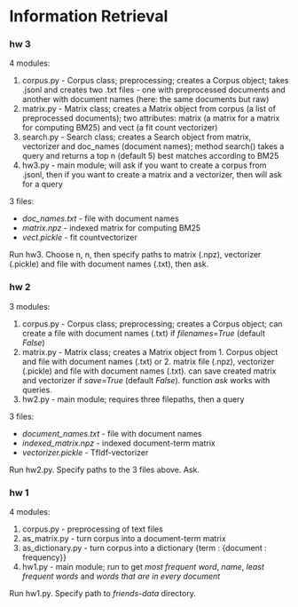 # Information Retrieval

### hw 3

4 modules:
1. corpus.py - Corpus class; preprocessing; creates a Corpus object; takes .jsonl and creates two .txt files - one with preprocessed documents and another with document names (here: the same documents but raw)
2. matrix.py - Matrix class; creates a Matrix object from corpus (a list of preprocessed documents); two attributes: matrix (a matrix for a matrix for computing BM25) and vect (a fit count vectorizer)
3. search.py - Search class; creates a Search object from matrix, vectorizer and doc_names (document names); method search() takes a query and returns a top n (default 5) best matches according to BM25
4. hw3.py - main module; will ask if you want to create a corpus from .jsonl, then if you want to create a matrix and a vectorizer, then will ask for a query

3 files:
- *doc_names.txt* - file with document names
- *matrix.npz* - indexed matrix for computing BM25
- *vect.pickle* - fit countvectorizer

Run hw3. Choose n, n, then specify paths to matrix (.npz), vectorizer (.pickle) and file with document names (.txt), then ask.

### hw 2

3 modules:
1. corpus.py - Corpus class; preprocessing; creates a Corpus object; can create a file with document names (.txt) if *filenames=True* (default *False*)
2. matrix.py - Matrix class; creates a Matrix object from 1. Corpus object and file with document names (.txt) or 2. matrix file (.npz), vectorizer (.pickle) and file with document names (.txt). can save created matrix and vectorizer if *save=True* (default *False*). function *ask* works with queries.
3. hw2.py - main module; requires three filepaths, then a query

3 files:
- *document_names.txt* - file with document names
- *indexed_matrix.npz* - indexed document-term matrix
- *vectorizer.pickle* - TfIdf-vectorizer

Run hw2.py. Specify paths to the 3 files above. Ask.

### hw 1

4 modules: 
1. corpus.py - preprocessing of text files
2. as_matrix.py - turn corpus into a document-term matrix
3. as_dictionary.py - turn corpus into a dictionary {term : {document : frequency}}
4. hw1.py - main module; run to get *most frequent word*, *name*, *least frequent words* and *words that are in every document*

Run hw1.py. Specify path to *friends-data* directory. 

